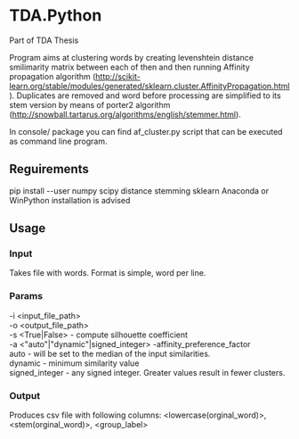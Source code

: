 # TDA.Python
Part of TDA Thesis

Program aims at clustering words by creating levenshtein distance smilimarity matrix between each of then and then running Affinity propagation algorithm (http://scikit-learn.org/stable/modules/generated/sklearn.cluster.AffinityPropagation.html). 
Duplicates are removed and word before processing are simplified to its stem version by means of porter2 algorithm (http://snowball.tartarus.org/algorithms/english/stemmer.html).

In console/ package you can find af_cluster.py script that can be executed as command  line program. 

## Reguirements

pip install --user numpy scipy distance stemming sklearn 
Anaconda or WinPython installation is advised 

## Usage

### Input
Takes file with words. Format is simple, word per line.

### Params 
-i <input_file_path>  
-o <output_file_path>  
-s <True|False> - compute silhouette coefficient  
-a <"auto"|"dynamic"|signed_integer> -affinity_preference_factor  
    auto - will be set to the median of the input similarities.  
    dynamic - minimum similarity value  
    signed_integer - any signed integer. Greater values result in fewer clusters.  

### Output 
Produces csv file with following columns: <lowercase(orginal_word)>, <stem(orginal_word)>, <group_label>

